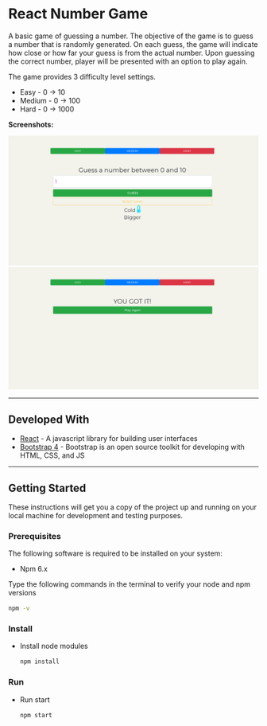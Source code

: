# React Number Game

A basic game of guessing a number. The objective of the game is to guess a number that is randomly generated. On each guess, the game will indicate how close or how far your guess is from the actual number. Upon guessing the correct number, player will be presented with an option to play again.

The game provides 3 difficulty level settings.

* Easy - 0 -> 10
* Medium - 0 -> 100
* Hard - 0 -> 1000

**Screenshots:**

![](https://github.com/inochoi/React-App-Number-Game/blob/master/screenshot.png)
![](https://github.com/inochoi/React-App-Number-Game/blob/master/screenshot2.png)

---

## Developed With

* [React](https://reactjs.org/) - A javascript library for building user interfaces
* [Bootstrap 4](https://getbootstrap.com/) - Bootstrap is an open source toolkit for developing with HTML, CSS, and JS

---

## Getting Started

These instructions will get you a copy of the project up and running on your local machine for development and testing purposes.

### Prerequisites

The following software is required to be installed on your system:

* Npm 6.x

Type the following commands in the terminal to verify your node and npm versions

```bash
npm -v
```

### Install

* Install node modules

   ```bash
   npm install
   ```

### Run

* Run start

  ```bash
  npm start
  ```